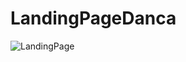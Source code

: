 # LandingPageDanca

![LandingPage](https://user-images.githubusercontent.com/104996219/175058263-0cc578c6-0bf3-434d-87bd-667b8f6987c0.png)
